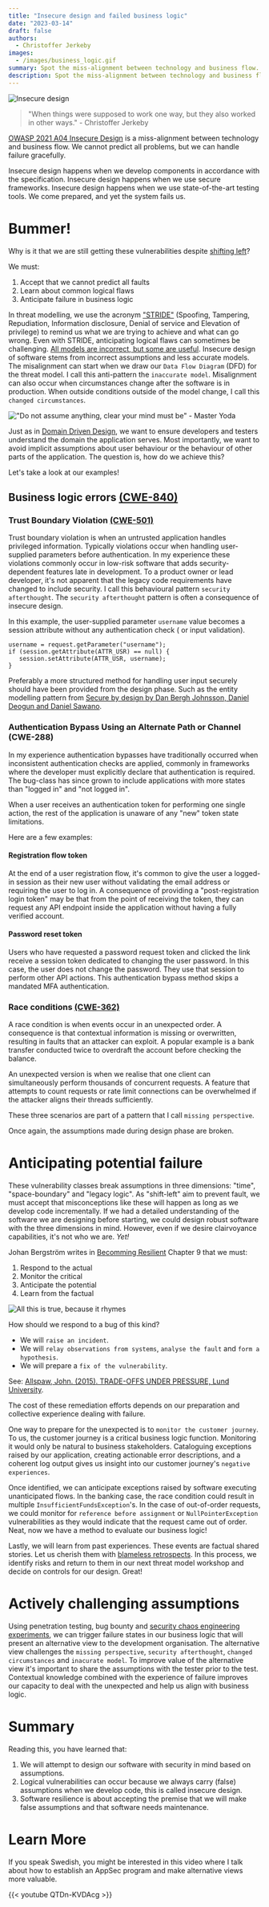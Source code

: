 ```yaml
---
title: "Insecure design and failed business logic"
date: "2023-03-14"
draft: false
authors:
  - Christoffer Jerkeby
images: 
  - /images/business_logic.gif
summary: Spot the miss-alignment between technology and business flow. Learn how to handle failures in business logic.
description: Spot the miss-alignment between technology and business flow. Learn how to handle failures in business logic.
---
```

![Insecure design](/images/business_logic.gif)

> "When things were supposed to work one way, but they also worked in other ways." - Christoffer Jerkeby

[OWASP 2021 A04 Insecure Design](https://owasp.org/Top10/A04_2021-Insecure_Design/) is a miss-alignment between technology and business flow. We cannot predict all problems, but we can handle failure gracefully.

Insecure design happens when we develop components in accordance with the specification. Insecure design happens when we use secure frameworks. Insecure design happens when we use state-of-the-art testing tools. We come prepared, and yet the system fails us.

# Bummer!
Why is it that we are still getting these vulnerabilities despite [shifting left](https://learn.microsoft.com/en-us/previous-versions/visualstudio/visual-studio-2012/ee330950(v=vs.110)?redirectedfrom=MSDN)?

We must:
1. Accept that we cannot predict all faults
2. Learn about common logical flaws
3. Anticipate failure in business logic

In threat modelling, we use the acronym ["STRIDE"](https://www.youtube.com/watch?v=iGkX06sVFFM) (Spoofing, Tampering, Repudiation, Information disclosure, Denial of service and Elevation of privilege) to remind us what we are trying to achieve and what can go wrong. Even with STRIDE, anticipating logical flaws can sometimes be challenging. [All models are incorrect, but some are useful](https://jamesclear.com/all-models-are-wrong#:~:text=In%201976%2C%20a%20British%20statistician,is%20correct%20in%20all%20cases.). Insecure design of software stems from incorrect assumptions and less accurate models. The misalignment can start when we draw our `Data Flow Diagram` (DFD) for the threat model. I call this anti-pattern the `inaccurate model`. Misalignment can also occur when circumstances change after the software is in production. When outside conditions outside of the model change, I call this `changed circumstances`.

!["Do not assume anything, clear your mind must be" - Master Yoda](/images/Business_logic_yoda.jpeg)

Just as in [Domain Driven Design](https://martinfowler.com/bliki/BoundedContext.html), we want to ensure developers and testers understand the domain the application serves. Most importantly, we want to avoid implicit assumptions about user behaviour or the behaviour of other parts of the application. The question is, how do we achieve this?

Let's take a look at our examples!

## Business logic errors [(CWE-840)](https://cwe.mitre.org/data/definitions/840.html)
### Trust Boundary Violation [(CWE-501)](https://cwe.mitre.org/data/definitions/501.html)
Trust boundary violation is when an untrusted application handles privileged information. Typically violations occur when handling user-supplied parameters before authentication. In my experience these violations commonly occur in low-risk software that adds security-dependent features late in development. To a product owner or lead developer, it's not apparent that the legacy code requirements have changed to include security. I call this behavioural pattern `security afterthought`. The `security afterthought` pattern is often a consequence of insecure design.
 
In this example, the user-supplied parameter `username` value becomes a session attribute without any authentication check ( or input validation).

```
username = request.getParameter("username");
if (session.getAttribute(ATTR_USR) == null) {
   session.setAttribute(ATTR_USR, username);
}
```

Preferably a more structured method for handling user input securely should have been provided from the design phase. Such as the entity modelling pattern from [Secure by design by Dan Bergh Johnsson, Daniel Deogun and Daniel Sawano](https://www.manning.com/books/secure-by-design).

### Authentication Bypass Using an Alternate Path or Channel (CWE-288)
In my experience authentication bypasses have traditionally occurred when inconsistent authentication checks are applied, commonly in frameworks where the developer must explicitly declare that authentication is required. The bug-class has since grown to include applications with more states than "logged in" and "not logged in".

When a user receives an authentication token for performing one single action, the rest of the application is unaware of any "new" token state limitations.

Here are a few examples:

#### Registration flow token
At the end of a user registration flow, it's common to give the user a logged-in session as their new user without validating the email address or requiring the user to log in. A consequence of providing a "post-registration login token" may be that from the point of receiving the token, they can request any API endpoint inside the application without having a fully verified account.

#### Password reset token
Users who have requested a password request token and clicked the link receive a session token dedicated to changing the user password. In this case, the user does not change the password. They use that session to perform other API actions. This authentication bypass method skips a mandated MFA authentication.

### Race conditions [(CWE-362)](https://cwe.mitre.org/data/definitions/362.html)
A race condition is when events occur in an unexpected order. A consequence is that contextual information is missing or overwritten, resulting in faults that an attacker can exploit. A popular example is a bank transfer conducted twice to overdraft the account before checking the balance.

An unexpected version is when we realise that one client can simultaneously perform thousands of concurrent requests. A feature that attempts to count requests or rate limit connections can be overwhelmed if the attacker aligns their threads sufficiently.

These three scenarios are part of a pattern that I call `missing perspective`.

Once again, the assumptions made during design phase are broken.

# Anticipating potential failure
These vulnerability classes break assumptions in three dimensions: "time", "space-boundary" and "legacy logic".
As "shift-left" aim to prevent fault, we must accept that misconceptions like these will happen as long as we develop code incrementally. If we had a detailed understanding of the software we are designing before starting, we could design robust software with the three dimensions in mind. However, even if we desire clairvoyance capabilities, it's not who we are. *Yet!*

Johan Bergström writes in [Becomming Resilient](https://www.routledge.com/Resilience-Engineering-in-Practice-Volume-2-Becoming-Resilient/Nemeth-Hollnagel/p/book/9781472425157) Chapter 9 that we must:

1. Respond to the actual
2. Monitor the critical
3. Anticipate the potential
4. Learn from the factual

![All this is true, because it rhymes](/images/Business_logic_lego_truth.png)

How should we respond to a bug of this kind?
* We will `raise an incident`.
* We will `relay observations from systems`, `analyse the fault` and `form a hypothesis`. 
* We will prepare a `fix of the vulnerability`.

See: [Allspaw, John. (2015). TRADE-OFFS UNDER PRESSURE, Lund University](https://lup.lub.lu.se/luur/download?func=downloadFile&recordOId=8084520&fileOId=8084521).

The cost of these remediation efforts depends on our preparation and collective experience dealing with failure.

One way to prepare for the unexpected is to `monitor the customer journey`. To us, the customer journey is a critical business logic function. Monitoring it would only be natural to business stakeholders. Cataloguing exceptions raised by our application, creating actionable error descriptions, and a coherent log output gives us insight into our customer journey's `negative experiences`.

Once identified, we can anticipate exceptions raised by software executing unanticipated flows. In the banking case, the race condition could result in multiple `InsufficientFundsException`'s. In the case of out-of-order requests, we could monitor for `reference before assignment` or `NullPointerException` vulnerabilities as they would indicate that the request came out of order. Neat, now we have a method to evaluate our business logic!

Lastly, we will learn from past experiences. These events are factual shared stories. Let us cherish them with [blameless retrospects](https://www.youtube.com/watch?v=4nRahQddtJ0). In this process, we identify risks and return to them in our next threat model workshop and decide on controls for our design. Great!

# Actively challenging assumptions
Using penetration testing, bug bounty and [security chaos engineering experiments](https://www.oreilly.com/library/view/security-chaos-engineering/9781492080350/), we can trigger failure states in our business logic that will present an alternative view to the development organisation. The alternative view challenges the `missing perspective`, `security afterthought`, `changed circumstances` and `inacurate model`. To improve value of the alternative view it's important to share the assumptions with the tester prior to the test. Contextual knowledge combined with the experience of failure improves our capacity to deal with the unexpected and help us align with business logic.

# Summary
Reading this, you have learned that:
1. We will attempt to design our software with security in mind based on assumptions.
2. Logical vulnerabilities can occur because we always carry (false) assumptions when we develop code, this is called insecure design.
3. Software resilience is about accepting the premise that we will make false assumptions and that software needs maintenance.

# Learn More
If you speak Swedish, you might be interested in this video where I talk about how to establish an AppSec program and make alternative views more valuable.

{{< youtube QTDn-KVDAcg >}}
